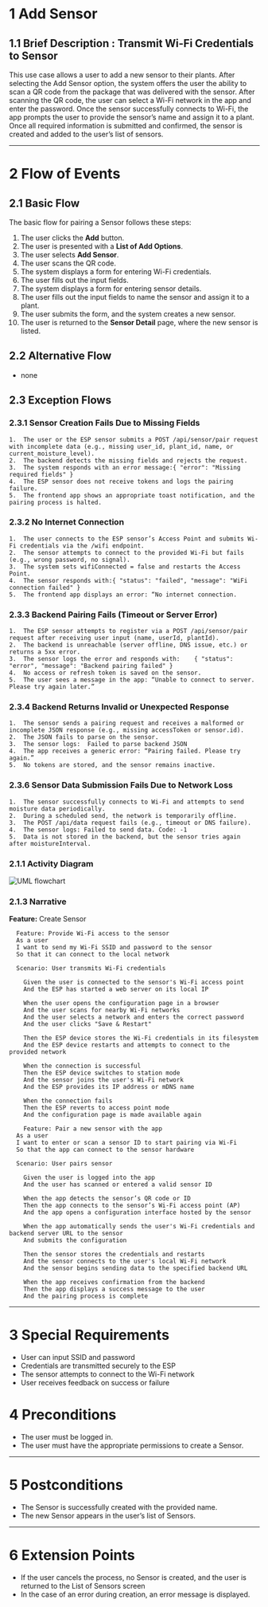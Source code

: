 # 1 Add Sensor

## 1.1 Brief Description : Transmit Wi-Fi Credentials to Sensor

This use case allows a user to add a new sensor to their plants. After selecting the Add Sensor option, the system offers the user the ability to scan a QR code from the package that was delivered with the sensor. After scanning the QR code, the user can select a Wi-Fi network in the app and enter the password. Once the sensor successfully connects to Wi-Fi, the app prompts the user to provide the sensor’s name and assign it to a plant. Once all required information is submitted and confirmed, the sensor is created and added to the user’s list of sensors.

---

# 2 Flow of Events

## 2.1 Basic Flow

The basic flow for pairing a Sensor follows these steps:

1. The user clicks the **Add** button.
2. The user is presented with a **List of Add Options**.
3. The user selects **Add Sensor**.
4. The user scans the QR code.
5. The system displays a form for entering Wi-Fi credentials.
6. The user fills out the input fields.
7. The system displays a form for entering sensor details.
8. The user fills out the input fields to name the sensor and assign it to a plant.
9. The user submits the form, and the system creates a new sensor.
10. The user is returned to the **Sensor Detail** page, where the new sensor is listed.

## 2.2 Alternative Flow

- none

## 2.3 Exception Flows

### 2.3.1 Sensor Creation Fails Due to Missing Fields

    1.	The user or the ESP sensor submits a POST /api/sensor/pair request with incomplete data (e.g., missing user_id, plant_id, name, or current_moisture_level).
    2.	The backend detects the missing fields and rejects the request.
    3.	The system responds with an error message:{ "error": "Missing required fields" }
    4.	The ESP sensor does not receive tokens and logs the pairing failure.
    5.	The frontend app shows an appropriate toast notification, and the pairing process is halted.

### 2.3.2 No Internet Connection

    1.	The user connects to the ESP sensor’s Access Point and submits Wi-Fi credentials via the /wifi endpoint.
    2.	The sensor attempts to connect to the provided Wi-Fi but fails (e.g., wrong password, no signal).
    3.	The system sets wifiConnected = false and restarts the Access Point.
    4.	The sensor responds with:{ "status": "failed", "message": "WiFi connection failed" }
    5.	The frontend app displays an error: “No internet connection.

### 2.3.3 Backend Pairing Fails (Timeout or Server Error)

    1.	The ESP sensor attempts to register via a POST /api/sensor/pair request after receiving user input (name, userId, plantId).
    2.	The backend is unreachable (server offline, DNS issue, etc.) or returns a 5xx error.
    3.	The sensor logs the error and responds with:    { "status": "error", "message": "Backend pairing failed" }
    4.	No access or refresh token is saved on the sensor.
    5.	The user sees a message in the app: “Unable to connect to server. Please try again later.”

### 2.3.4 Backend Returns Invalid or Unexpected Response

    1.	The sensor sends a pairing request and receives a malformed or incomplete JSON response (e.g., missing accessToken or sensor.id).
    2.	The JSON fails to parse on the sensor.
    3.	The sensor logs:  Failed to parse backend JSON
    4.	The app receives a generic error: “Pairing failed. Please try again.”
    5.	No tokens are stored, and the sensor remains inactive.

### 2.3.6 Sensor Data Submission Fails Due to Network Loss

    1.	The sensor successfully connects to Wi-Fi and attempts to send moisture data periodically.
    2.	During a scheduled send, the network is temporarily offline.
    3.	The POST /api/data request fails (e.g., timeout or DNS failure).
    4.	The sensor logs: Failed to send data. Code: -1
    5.	Data is not stored in the backend, but the sensor tries again after moistureInterval.

### 2.1.1 Activity Diagram

![UML flowchart](https://github.com/DHBW-Malte/gardeningApp/blob/main/docs/assets/svg/useCaseDiagrams/createSensor.drawio.svg)

### 2.1.3 Narrative

**Feature:** Create Sensor

```gherkin
  Feature: Provide Wi-Fi access to the sensor
  As a user
  I want to send my Wi-Fi SSID and password to the sensor
  So that it can connect to the local network

  Scenario: User transmits Wi-Fi credentials

    Given the user is connected to the sensor's Wi-Fi access point
    And the ESP has started a web server on its local IP

    When the user opens the configuration page in a browser
    And the user scans for nearby Wi-Fi networks
    And the user selects a network and enters the correct password
    And the user clicks "Save & Restart"

    Then the ESP device stores the Wi-Fi credentials in its filesystem
    And the ESP device restarts and attempts to connect to the provided network

    When the connection is successful
    Then the ESP device switches to station mode
    And the sensor joins the user's Wi-Fi network
    And the ESP provides its IP address or mDNS name

    When the connection fails
    Then the ESP reverts to access point mode
    And the configuration page is made available again

    Feature: Pair a new sensor with the app
  As a user
  I want to enter or scan a sensor ID to start pairing via Wi-Fi
  So that the app can connect to the sensor hardware

  Scenario: User pairs sensor

    Given the user is logged into the app
    And the user has scanned or entered a valid sensor ID

    When the app detects the sensor’s QR code or ID
    Then the app connects to the sensor’s Wi-Fi access point (AP)
    And the app opens a configuration interface hosted by the sensor

    When the app automatically sends the user's Wi-Fi credentials and backend server URL to the sensor
    And submits the configuration

    Then the sensor stores the credentials and restarts
    And the sensor connects to the user's local Wi-Fi network
    And the sensor begins sending data to the specified backend URL

    When the app receives confirmation from the backend
    Then the app displays a success message to the user
    And the pairing process is complete
```

---

# 3 Special Requirements

- User can input SSID and password
- Credentials are transmitted securely to the ESP
- The sensor attempts to connect to the Wi-Fi network
- User receives feedback on success or failure

# 4 Preconditions

- The user must be logged in.
- The user must have the appropriate permissions to create a Sensor.

---

# 5 Postconditions

- The Sensor is successfully created with the provided name.
- The new Sensor appears in the user’s list of Sensors.

---

# 6 Extension Points

- If the user cancels the process, no Sensor is created, and the user is returned to the List of Sensors screen
- In the case of an error during creation, an error message is displayed.
